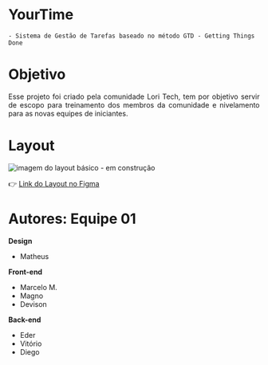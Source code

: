 # YourTime
    - Sistema de Gestão de Tarefas baseado no método GTD - Getting Things Done

# Objetivo
    
<p align="justify">Esse projeto foi criado pela comunidade Lori Tech, tem por objetivo servir de escopo para treinamento dos membros da comunidade e nivelamento para as novas equipes de iniciantes.</p> 

# Layout

![imagem do layout básico - em construção](image.png) 

:point_right: [Link do Layout no Figma](https://www.figma.com/design/5gbk3QB0dZBxEHjC69hBOi/Trello?node-id=0-1&t=cB2DJbhjzdP4ArLG-1)

# **Autores: Equipe 01** 

**Design**
<ul>
<li> Matheus </li>
</ul>

**Front-end**
<ul>
    <li>Marcelo M.</li>
    <li>Magno</li>
    <li>Devison</li>
</ul>

**Back-end**

<ul>
    <li>Eder</li>
    <li>Vitório</li>
    <li>Diego</li>
<ul>

